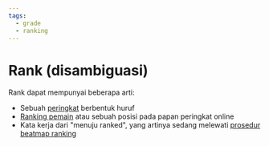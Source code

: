 ```yaml
---
tags:
  - grade
  - ranking
---
```


# Rank (disambiguasi)

Rank dapat mempunyai beberapa arti:

- Sebuah [peringkat](/wiki/Grade) berbentuk huruf
- [Ranking pemain](/wiki/Ranking) atau sebuah posisi pada papan peringkat online
- Kata kerja dari "menuju ranked", yang artinya sedang melewati [prosedur beatmap ranking](/wiki/Beatmap_ranking_procedure)

